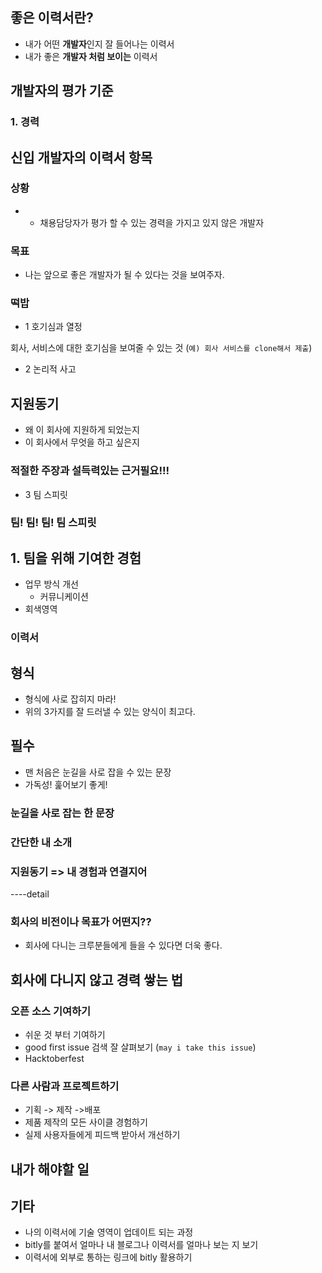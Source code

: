 ## 좋은 이력서란?

- 내가 어떤 **개발자**인지 잘 들어나는 이력서
- 내가 좋은 **개발자 처럼 보이는** 이력서

## 개발자의 평가 기준

### 1. 경력

## 신입 개발자의 이력서 항목

### 상황

- - 채용담당자가 평가 할 수 있는 경력을 가지고 있지 않은 개발자

### 목표

- 나는 앞으로 좋은 개발자가 될 수 있다는 것을 보여주자.

### 떡밥

- 1 호기심과 열정

 회사, 서비스에 대한 호기심을 보여줄 수 있는 것 (`예) 회사 서비스를 clone해서 제출`)
 
- 2 논리적 사고
 
 ## 지원동기
 
 - 왜 이 회사에 지원하게 되었는지
 - 이 회사에서 무엇을 하고 싶은지
 
 ### 적절한 주장과 설득력있는 근거필요!!!

- 3 팀 스피릿

### 팀! 팀! 팀! 팀 스피릿

## 1. 팀을 위해 기여한 경험

- 업무 방식 개선
    - 커뮤니케이션
- 회색영역

### 이력서

## 형식

- 형식에 사로 잡히지 마라!
- 위의 3가지를 잘 드러낼 수 있는 양식이 최고다.

## 필수

- 맨 처음은 눈길을 사로 잡을 수 있는 문장
- 가독성! 훑어보기 좋게!
 
### 눈길을 사로 잡는 한 문장
### 간단한 내 소개
### 지원동기 => 내 경험과 연결지어
----detail

### 회사의 비전이나 목표가 어떤지?? 

- 회사에 다니는 크루분들에게 들을 수 있다면 더욱 좋다.

## 회사에 다니지 않고 경력 쌓는 법

### 오픈 소스 기여하기

- 쉬운 것 부터 기여하기
- good first issue 검색 잘 살펴보기 (`may i take this issue`)
- Hacktoberfest

### 다른 사람과 프로젝트하기

- 기획 -> 제작 ->배포
- 제품 제작의 모든 사이클 경험하기
- 실제 사용자들에게 피드백 받아서 개선하기

## 내가 해야할 일

## 기타

- 나의 이력서에 기술 영역이 업데이트 되는 과정
- bitly를 붙여서 얼마나 내 블로그나 이력서를 얼마나 보는 지 보기
- 이력서에 외부로 통하는 링크에 bitly 활용하기


